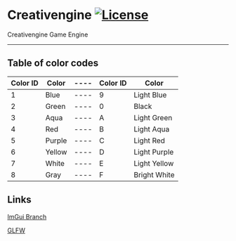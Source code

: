 # Creativengine [![License](https://img.shields.io/github/license/Ludiliste/Creativengine)](https://github.com/Ludiliste/Creativengine/blob/master/LICENSE)
Creativengine Game Engine

***

## Table of color codes

|Color ID|Color|----|Color ID|Color |
|-----------|----|-----------|-|--- |
|1|Blue  |---- |9 |Light Blue       |
|2|Green |---- |0 |Black            |
|3|Aqua  |---- |A |Light Green      |
|4|Red   |---- |B |Light Aqua       |
|5|Purple|---- |C |Light Red        |
|6|Yellow|---- |D |Light Purple     |
|7|White |---- |E |Light Yellow     |
|8|Gray  |---- |F |Bright White     |

## Links

[ImGui Branch](https://github.com/ocornut/imgui/tree/ff0c6c2bdec5feaad2f1d1957709ffb4f3de362f)

[GLFW](https://www.glfw.org/)
